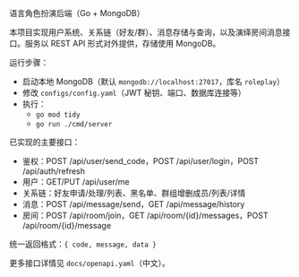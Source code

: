 语言角色扮演后端（Go + MongoDB）

本项目实现用户系统、关系链（好友/群）、消息存储与查询，以及演绎房间消息接口。服务以 REST API 形式对外提供，存储使用 MongoDB。

运行步骤：
- 启动本地 MongoDB（默认 `mongodb://localhost:27017`，库名 `roleplay`）
- 修改 `configs/config.yaml`（JWT 秘钥、端口、数据库连接等）
- 执行：
  - `go mod tidy`
  - `go run ./cmd/server`

已实现的主要接口：
- 鉴权：POST /api/user/send_code，POST /api/user/login，POST /api/auth/refresh
- 用户：GET/PUT /api/user/me
- 关系链：好友申请/处理/列表、黑名单、群组增删成员/列表/详情
- 消息：POST /api/message/send，GET /api/message/history
- 房间：POST /api/room/join，GET /api/room/{id}/messages，POST /api/room/{id}/message

统一返回格式：`{ code, message, data }`

更多接口详情见 `docs/openapi.yaml`（中文）。

